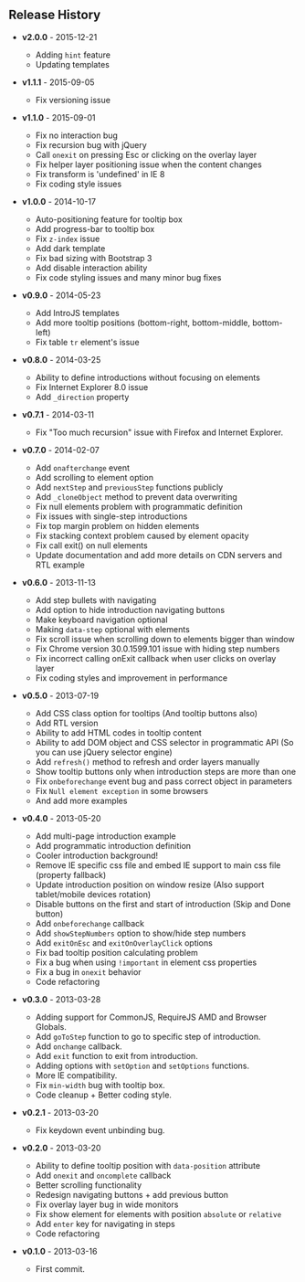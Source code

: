 ## Release History

 * **v2.0.0** - 2015-12-21
   - Adding `hint` feature
   - Updating templates

 * **v1.1.1** - 2015-09-05
   - Fix versioning issue

 * **v1.1.0** - 2015-09-01
   - Fix no interaction bug
   - Fix recursion bug with jQuery
   - Call `onexit` on pressing Esc or clicking on the overlay layer
   - Fix helper layer positioning issue when the content changes
   - Fix transform is 'undefined' in IE 8
   - Fix coding style issues

 * **v1.0.0** - 2014-10-17
   - Auto-positioning feature for tooltip box
   - Add progress-bar to tooltip box
   - Fix `z-index` issue
   - Add dark template
   - Fix bad sizing with Bootstrap 3
   - Add disable interaction ability
   - Fix code styling issues and many minor bug fixes

 * **v0.9.0** - 2014-05-23
   - Add IntroJS templates
   - Add more tooltip positions (bottom-right, bottom-middle, bottom-left)
   - Fix table `tr` element's issue

 * **v0.8.0** - 2014-03-25
   - Ability to define introductions without focusing on elements
   - Fix Internet Explorer 8.0 issue
   - Add `_direction` property

 * **v0.7.1** - 2014-03-11
   - Fix "Too much recursion" issue with Firefox and Internet Explorer.

 * **v0.7.0** - 2014-02-07
   - Add `onafterchange` event
   - Add scrolling to element option
   - Add `nextStep` and `previousStep` functions publicly
   - Add `_cloneObject` method to prevent data overwriting
   - Fix null elements problem with programmatic definition
   - Fix issues with single-step introductions
   - Fix top margin problem on hidden elements
   - Fix stacking context problem caused by element opacity
   - Fix call exit() on null elements
   - Update documentation and add more details on CDN servers and RTL example

 * **v0.6.0** - 2013-11-13
   - Add step bullets with navigating
   - Add option to hide introduction navigating buttons
   - Make keyboard navigation optional
   - Making `data-step` optional with elements
   - Fix scroll issue when scrolling down to elements bigger than window
   - Fix Chrome version 30.0.1599.101 issue with hiding step numbers
   - Fix incorrect calling onExit callback when user clicks on overlay layer
   - Fix coding styles and improvement in performance

 * **v0.5.0** - 2013-07-19
   - Add CSS class option for tooltips (And tooltip buttons also)
   - Add RTL version
   - Ability to add HTML codes in tooltip content
   - Ability to add DOM object and CSS selector in programmatic API (So you can use jQuery selector engine)
   - Add `refresh()` method to refresh and order layers manually
   - Show tooltip buttons only when introduction steps are more than one
   - Fix `onbeforechange` event bug and pass correct object in parameters
   - Fix `Null element exception` in some browsers
   - And add more examples

 * **v0.4.0** - 2013-05-20
   - Add multi-page introduction example
   - Add programmatic introduction definition
   - Cooler introduction background!
   - Remove IE specific css file and embed IE support to main css file (property fallback)
   - Update introduction position on window resize (Also support tablet/mobile devices rotation)
   - Disable buttons on the first and start of introduction (Skip and Done button)
   - Add `onbeforechange` callback
   - Add `showStepNumbers` option to show/hide step numbers
   - Add `exitOnEsc` and `exitOnOverlayClick` options
   - Fix bad tooltip position calculating problem
   - Fix a bug when using `!important` in element css properties
   - Fix a bug in `onexit` behavior
   - Code refactoring

 * **v0.3.0** - 2013-03-28
   - Adding support for CommonJS, RequireJS AMD and Browser Globals.
   - Add `goToStep` function to go to specific step of introduction.
   - Add `onchange` callback.
   - Add `exit` function to exit from introduction.
   - Adding options with `setOption` and `setOptions` functions.
   - More IE compatibility.
   - Fix `min-width` bug with tooltip box.
   - Code cleanup + Better coding style.

 * **v0.2.1** - 2013-03-20
   - Fix keydown event unbinding bug.

 * **v0.2.0** - 2013-03-20
   - Ability to define tooltip position with `data-position` attribute
   - Add `onexit` and `oncomplete` callback
   - Better scrolling functionality
   - Redesign navigating buttons + add previous button
   - Fix overlay layer bug in wide monitors
   - Fix show element for elements with position `absolute` or `relative`
   - Add `enter` key for navigating in steps
   - Code refactoring


 * **v0.1.0** - 2013-03-16
   - First commit.
